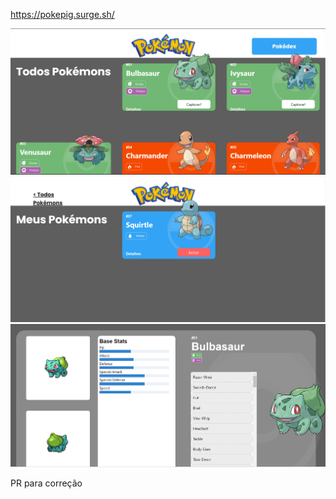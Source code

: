 https://pokepig.surge.sh/

![Alt text](<pokedex 1.png>)
![Alt text](<pokedex 2.png>)
![Alt text](<pokedex 3.png>)

PR para correção
